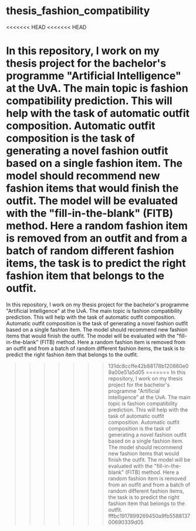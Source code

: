 # thesis_fashion_compatibility
<<<<<<< HEAD
<<<<<<< HEAD

In this repository, I work on my thesis project for the bachelor's programme "Artificial Intelligence" at the UvA.
The main topic is fashion compatibility prediction. This will help with the task of automatic outfit composition. Automatic outfit composition is the task of generating a novel fashion outfit based  on a single fashion item. The model should recommend new fashion items that would finish the outfit. The model will be evaluated with the "fill-in-the-blank" (FITB) method. Here a random fashion item is removed from an outfit and from a batch of random different fashion items, the task is to predict the right fashion item that belongs to the outfit. 
=======
In this repository, I work on my thesis project for the bachelor's programme "Artificial Intelligence" at the UvA. The main topic is fashion compatibility prediction. This will help with the task of automatic outfit composition. Automatic outfit composition is the task of generating a novel fashion outfit based on a single fashion item. The model should recommend new fashion items that would finish the outfit. The model will be evaluated with the "fill-in-the-blank" (FITB) method. Here a random fashion item is removed from an outfit and from a batch of random different fashion items, the task is to predict the right fashion item that belongs to the outfit.
>>>>>>> 131dc8ccffe42b88178b120860e09a00e51a5d05
=======
In this repository, I work on my thesis project for the bachelor's programme "Artificial Intelligence" at the UvA. The main topic is fashion compatibility prediction. This will help with the task of automatic outfit composition. Automatic outfit composition is the task of generating a novel fashion outfit based on a single fashion item. The model should recommend new fashion items that would finish the outfit. The model will be evaluated with the "fill-in-the-blank" (FITB) method. Here a random fashion item is removed from an outfit and from a batch of random different fashion items, the task is to predict the right fashion item that belongs to the outfit.
>>>>>>> fffbc1917899269450a9fb558813700690339d05
